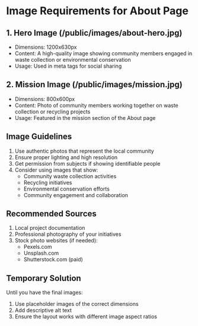# Image Requirements for About Page

## 1. Hero Image (/public/images/about-hero.jpg)
- Dimensions: 1200x630px
- Content: A high-quality image showing community members engaged in waste collection or environmental conservation
- Usage: Used in meta tags for social sharing

## 2. Mission Image (/public/images/mission.jpg)
- Dimensions: 800x600px
- Content: Photo of community members working together on waste collection or recycling projects
- Usage: Featured in the mission section of the About page

## Image Guidelines
1. Use authentic photos that represent the local community
2. Ensure proper lighting and high resolution
3. Get permission from subjects if showing identifiable people
4. Consider using images that show:
   - Community waste collection activities
   - Recycling initiatives
   - Environmental conservation efforts
   - Community engagement and collaboration

## Recommended Sources
1. Local project documentation
2. Professional photography of your initiatives
3. Stock photo websites (if needed):
   - Pexels.com
   - Unsplash.com
   - Shutterstock.com (paid)

## Temporary Solution
Until you have the final images:
1. Use placeholder images of the correct dimensions
2. Add descriptive alt text
3. Ensure the layout works with different image aspect ratios
